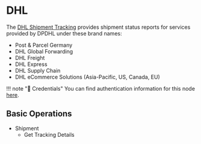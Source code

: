 # DHL

The [DHL Shipment Tracking](https://developer.dhl.com/api-reference/shipment-tracking/) provides shipment status reports for services provided by DPDHL under these brand names:

- Post & Parcel Germany
- DHL Global Forwarding
- DHL Freight
- DHL Express
- DHL Supply Chain
- DHL eCommerce Solutions (Asia-Pacific, US, Canada, EU)

!!! note "🔑 Credentials"
    You can find authentication information for this node [here](/workflow/integrations/credentials/dhl/).


## Basic Operations

* Shipment
    * Get Tracking Details
